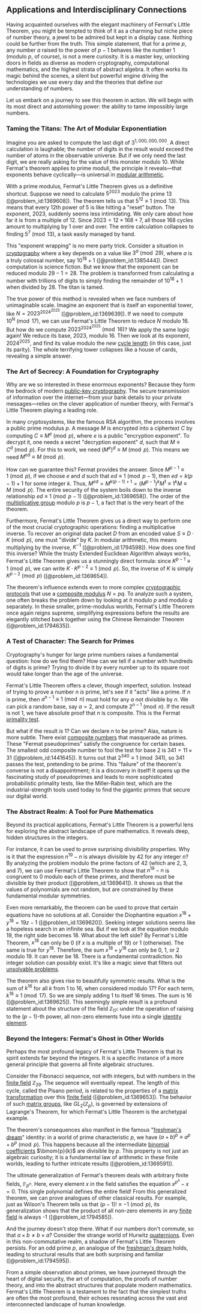 ## Applications and Interdisciplinary Connections

Having acquainted ourselves with the elegant machinery of Fermat's Little Theorem, you might be tempted to think of it as a charming but niche piece of number theory, a jewel to be admired but kept in a display case. Nothing could be further from the truth. This simple statement, that for a prime $p$, any number $a$ raised to the power of $p-1$ behaves like the number 1 (modulo $p$, of course), is not a mere curiosity. It is a master key, unlocking doors in fields as diverse as modern cryptography, computational mathematics, and the highest strata of abstract algebra. It often works its magic behind the scenes, a silent but powerful engine driving the technologies we use every day and the theories that define our understanding of numbers.

Let us embark on a journey to see this theorem in action. We will begin with its most direct and astonishing power: the ability to tame impossibly large numbers.

### Taming the Titans: The Art of Modular Exponentiation

Imagine you are asked to compute the last digit of $3^{1,000,000,000}$. A direct calculation is laughable; the number of digits in the result would exceed the number of atoms in the observable universe. But if we only need the last digit, we are really asking for the value of this monster modulo 10. While Fermat's theorem applies to prime moduli, the principle it reveals—that exponents behave cyclically—is universal in [modular arithmetic](@article_id:143206).

With a prime modulus, Fermat's Little Theorem gives us a definitive shortcut. Suppose we need to calculate $5^{2023}$ modulo the prime $13$ ([@problem_id:1369608]). The theorem tells us that $5^{12} \equiv 1 \pmod{13}$. This means that every 12th power of 5 is like hitting a "reset" button. The exponent, 2023, suddenly seems less intimidating. We only care about how far it is from a multiple of 12. Since $2023 = 12 \times 168 + 7$, all those 168 cycles amount to multiplying by 1 over and over. The entire calculation collapses to finding $5^7 \pmod{13}$, a task easily managed by hand.

This "exponent wrapping" is no mere party trick. Consider a situation in [cryptography](@article_id:138672) where a key depends on a value like $3^a \pmod{29}$, where $a$ is a truly colossal number, say $10^{18}+1$ ([@problem_id:1385444]). Direct computation is science fiction. But we know that the exponent can be reduced modulo $29-1=28$. The problem is transformed from calculating a number with trillions of digits to simply finding the remainder of $10^{18}+1$ when divided by $28$. The titan is tamed.

The true power of this method is revealed when we face numbers of unimaginable scale. Imagine an exponent that is itself an exponential tower, like $N = 2023^{2024^{2025}}$ ([@problem_id:1369639]). If we need to compute $10^N \pmod{17}$, we can use Fermat's Little Theorem to reduce $N$ modulo $16$. But how do we compute $2023^{2024^{2025}} \pmod{16}$? We apply the same logic again! We reduce its base, 2023, modulo 16. Then we look at its exponent, $2024^{2025}$, and find its value modulo the *new* [cycle length](@article_id:272389) (in this case, just its parity). The whole terrifying tower collapses like a house of cards, revealing a simple answer.

### The Art of Secrecy: A Foundation for Cryptography

Why are we so interested in these enormous exponents? Because they form the bedrock of modern [public-key cryptography](@article_id:150243). The secure transmission of information over the internet—from your bank details to your private messages—relies on the clever application of number theory, with Fermat's Little Theorem playing a leading role.

In many cryptosystems, like the famous RSA algorithm, the process involves a public prime modulus $p$. A message $M$ is encrypted into a ciphertext $C$ by computing $C \equiv M^e \pmod{p}$, where $e$ is a public "encryption exponent". To decrypt it, one needs a secret "decryption exponent" $d$, such that $M \equiv C^d \pmod{p}$. For this to work, we need $(M^e)^d \equiv M \pmod{p}$. This means we need $M^{ed} \equiv M \pmod{p}$.

How can we guarantee this? Fermat provides the answer. Since $M^{p-1} \equiv 1 \pmod{p}$, if we choose $e$ and $d$ such that $ed \equiv 1 \pmod{p-1}$, then $ed = k(p-1) + 1$ for some integer $k$. Thus, $M^{ed} = M^{k(p-1)+1} = (M^{p-1})^k M^1 \equiv 1^k M \equiv M \pmod{p}$. The entire security of the system boils down to the inverse relationship $ed \equiv 1 \pmod{p-1}$ ([@problem_id:1369658]). The order of the [multiplicative group](@article_id:155481) modulo $p$ is $p-1$, a fact that is the very heart of the theorem.

Furthermore, Fermat's Little Theorem gives us a direct way to perform one of the most crucial cryptographic operations: finding a multiplicative inverse. To recover an original data packet $D$ from an encoded value $S \equiv D \cdot K \pmod{p}$, one must "divide" by $K$. In modular arithmetic, this means multiplying by the inverse, $K^{-1}$ ([@problem_id:1794598]). How does one find this inverse? While the trusty Extended Euclidean Algorithm always works, Fermat's Little Theorem gives us a stunningly direct formula: since $K^{p-1} \equiv 1 \pmod{p}$, we can write $K \cdot K^{p-2} \equiv 1 \pmod{p}$. So, the inverse of $K$ is simply $K^{p-2} \pmod{p}$ ([@problem_id:1369654]).

The theorem's influence extends even to more complex [cryptographic protocols](@article_id:274544) that use a [composite modulus](@article_id:180499) $N=pq$. To analyze such a system, one often breaks the problem down by looking at it modulo $p$ and modulo $q$ separately. In these smaller, prime-modulus worlds, Fermat's Little Theorem once again reigns supreme, simplifying expressions before the results are elegantly stitched back together using the Chinese Remainder Theorem ([@problem_id:1794635]).

### A Test of Character: The Search for Primes

Cryptography's hunger for large prime numbers raises a fundamental question: how do we find them? How can we tell if a number with hundreds of digits is prime? Trying to divide it by every number up to its square root would take longer than the age of the universe.

Fermat's Little Theorem offers a clever, though imperfect, solution. Instead of trying to prove a number $n$ *is* prime, let's see if it "acts" like a prime. If $n$ is prime, then $a^{n-1} \equiv 1 \pmod{n}$ must hold for any $a$ not divisible by $n$. We can pick a random base, say $a=2$, and compute $2^{n-1} \pmod n$. If the result is not 1, we have absolute proof that $n$ is composite. This is the Fermat [primality test](@article_id:266362).

But what if the result *is* 1? Can we declare $n$ to be prime? Alas, nature is more subtle. There exist [composite numbers](@article_id:263059) that masquerade as primes. These "Fermat pseudoprimes" satisfy the congruence for certain bases. The smallest odd composite number to fool the test for base 2 is $341 = 11 \times 31$ ([@problem_id:1441645]). It turns out that $2^{340} \equiv 1 \pmod{341}$, so 341 passes the test, pretending to be prime. This "failure" of the theorem's converse is not a disappointment; it is a discovery in itself! It opens up the fascinating study of pseudoprimes and leads to more sophisticated probabilistic primality tests, like the Miller-Rabin test, which are the industrial-strength tools used today to find the gigantic primes that secure our digital world.

### The Abstract Realm: A Tool for Pure Mathematics

Beyond its practical applications, Fermat's Little Theorem is a powerful lens for exploring the abstract landscape of pure mathematics. It reveals deep, hidden structures in the integers.

For instance, it can be used to prove surprising divisibility properties. Why is it that the expression $n^{19} - n$ is always divisible by 42 for any integer $n$? By analyzing the problem modulo the prime factors of 42 (which are 2, 3, and 7), we can use Fermat's Little Theorem to show that $n^{19} - n$ is congruent to 0 modulo each of these primes, and therefore must be divisible by their product ([@problem_id:1369641]). It shows us that the values of polynomials are not random, but are constrained by these fundamental modular symmetries.

Even more remarkably, the theorem can be used to prove that certain equations have no solutions at all. Consider the Diophantine equation $x^{18} + y^{18} = 19z - 1$ ([@problem_id:1369620]). Seeking integer solutions seems like a hopeless search in an infinite sea. But if we look at the equation modulo 19, the right side becomes $18$. What about the left side? By Fermat's Little Theorem, $x^{18}$ can only be 0 (if $x$ is a multiple of 19) or 1 (otherwise). The same is true for $y^{18}$. Therefore, the sum $x^{18} + y^{18}$ can only be 0, 1, or 2 modulo 19. It can never be 18. There is a fundamental contradiction. No integer solution can possibly exist. It's like a magic sieve that filters out [unsolvable problems](@article_id:153308).

The theorem also gives rise to beautifully symmetric results. What is the sum of $k^{16}$ for all $k$ from 1 to 16, when considered modulo 17? For each term, $k^{16} \equiv 1 \pmod{17}$. So we are simply adding 1 to itself 16 times. The sum is 16 ([@problem_id:1369625]). This seemingly simple result is a profound statement about the structure of the field $\mathbb{Z}_{17}$: under the operation of raising to the $(p-1)$-th power, all non-zero elements fuse into a single [identity element](@article_id:138827).

### Beyond the Integers: Fermat's Ghost in Other Worlds

Perhaps the most profound legacy of Fermat's Little Theorem is that its spirit extends far beyond the integers. It is a specific instance of a more general principle that governs all finite algebraic structures.

Consider the Fibonacci sequence, not with integers, but with numbers in the [finite field](@article_id:150419) $\mathbb{Z}_{29}$. The sequence will eventually repeat. The length of this cycle, called the Pisano period, is related to the properties of a [matrix transformation](@article_id:151128) over this [finite field](@article_id:150419) ([@problem_id:1369653]). The behavior of such [matrix groups](@article_id:136970), like $GL_2(\mathbb{Z}_p)$, is governed by extensions of Lagrange's Theorem, for which Fermat's Little Theorem is the archetypal example.

The theorem's consequences also manifest in the famous "[freshman's dream](@article_id:155184)" identity: in a world of prime characteristic $p$, we have $(a+b)^p \equiv a^p + b^p \pmod p$. This happens because all the intermediate [binomial coefficients](@article_id:261212) $\binom{p}{k}$ are divisible by $p$. This property is not just an algebraic curiosity; it is a fundamental law of arithmetic in these finite worlds, leading to further intricate results ([@problem_id:1369591]).

The ultimate generalization of Fermat's theorem deals with arbitrary finite fields, $\mathbb{F}_{p^n}$. Here, every element $x$ in the field satisfies the equation $x^{p^n} - x = 0$. This single polynomial defines the entire field! From this generalized theorem, we can prove analogues of other classical results. For example, just as Wilson's Theorem tells us that $(p-1)! \equiv -1 \pmod p$, its generalization shows that the product of all non-zero elements in any [finite field](@article_id:150419) is always -1 ([@problem_id:1794585]).

And the journey doesn't stop there. What if our numbers don't commute, so that $a \times b \neq b \times a$? Consider the strange world of Hurwitz [quaternions](@article_id:146529). Even in this non-commutative realm, a shadow of Fermat's Little Theorem persists. For an odd prime $p$, an analogue of the [freshman's dream](@article_id:155184) holds, leading to structural results that are both surprising and familiar ([@problem_id:1794595]).

From a simple observation about primes, we have journeyed through the heart of digital security, the art of computation, the proofs of number theory, and into the abstract structures that populate modern mathematics. Fermat's Little Theorem is a testament to the fact that the simplest truths are often the most profound, their echoes resonating across the vast and interconnected landscape of human knowledge.